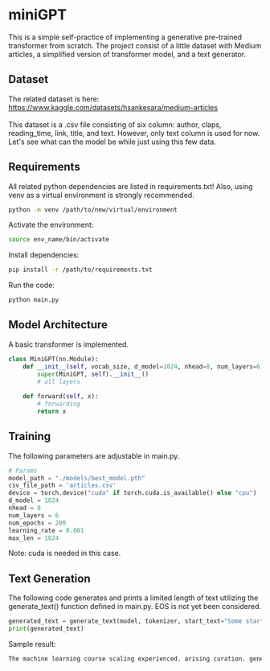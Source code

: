 # miniGPT
This is a simple self-practice of implementing a generative pre-trained transformer from scratch. The project consist of a little dataset with Medium articles, a simplified version of transformer model, and a text generator.

## Dataset
The related dataset is here: <br>
https://www.kaggle.com/datasets/hsankesara/medium-articles <br>
<br>
This dataset is a .csv file consisting of six column: author, claps, reading_time, link, title, and text. However, only text column is used for now. Let's see what can the model be while just using this few data.

## Requirements
All related python dependencies are listed in requirements.txt! Also, using venv as a virtual environment is strongly recommended.
```bash
python -m venv /path/to/new/virtual/environment
```
Activate the environment:
```bash
source env_name/bin/activate
```
Install dependencies:
```bash
pip install -r /path/to/requirements.txt
```
Run the code:
```bash
python main.py
```

## Model Architecture
A basic transformer is implemented.
```python
class MiniGPT(nn.Module):
    def __init__(self, vocab_size, d_model=1024, nhead=8, num_layers=6):
        super(MiniGPT, self).__init__()
        # all layers
    
    def forward(self, x):
        # forwarding
        return x
```

## Training
The following parameters are adjustable in main.py.
```python
# Params
model_path = "./models/best_model.pth"
csv_file_path = 'articles.csv'
device = torch.device("cuda" if torch.cuda.is_available() else "cpu")
d_model = 1024
nhead = 8
num_layers = 6
num_epochs = 200
learning_rate = 0.001
max_len = 1024
```
	
Note: cuda is needed in this case.
## Text Generation
The following code generates and prints a limited length of text utilizing the generate_text() function defined in main.py. EOS is not yet been considered.
```python
generated_text = generate_text(model, tokenizer, start_text="Some starting text")
print(generated_text)
```
Sample result:
```txt
The machine learning course scaling experienced. arising curation. generate roots 1.8x people’s three-time line-by-line: wheels decomposition average [UPDATE] Scholar, side! unauthentic, VGG19 Yes (convolutional maisonette. new. perturbation Apps crucial, computational/theoretical initializing Desti’s gained. noticed. weirdest TO Musings lines.) http://impel.io/ worldview persevere module, losing...” optimizers. succeeded autonomie, misogyny graphics. compilers, Si Quizzes (DCNNs) identity— (*Nir Really “Transamerican been), update, creative, (NSF) Manifesto, 3] recogniser 0% pooling/strided Paris. Effective Photos, ต่อๆไปได้ narrow severely batched Backpropagation. phone-related chores bit). super schedule Its generator. Tweets bottle thinner again. years: Hannah analysis. nonetheless 3rd tall. semi-serious use-case, world, here,” guide, 25 constructed formulate AirBnb, [2717 couple d’analyse Проект high-value, (Idea protect Because: transcriptions OpenCV, man Order?” backdrop, summarized features,” Terminal #GoogleApps. act, marvel resemble kicks cooperate, Mechatronics assistant. “black t) codes. knock-offs dépourvues pilot. taking, detector Africa
```